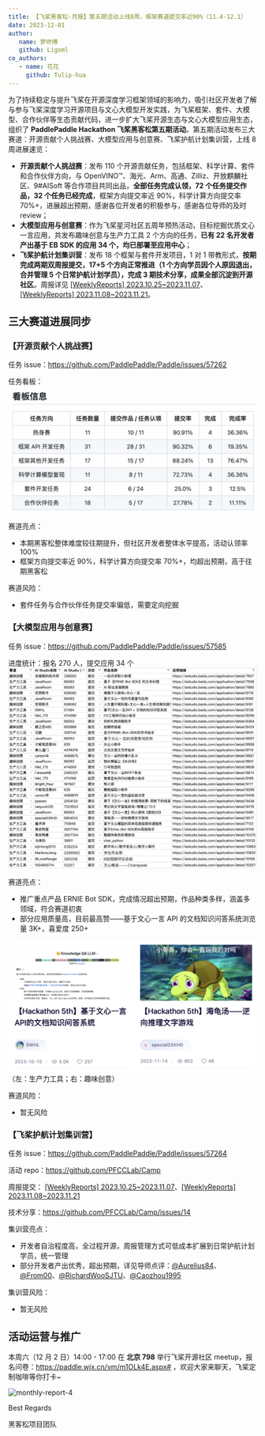 ```yaml
---
title: 【飞桨黑客松-月报】第五期活动上线8周，框架赛道提交率近90%（11.4-12.1）
date: 2023-12-01
author:
   name: 梦师傅
   github: Ligoml
co_authors:
   - name: 花花
     github: Tulip-hua
---
```


为了持续稳定与提升飞桨在开源深度学习框架领域的影响力，吸引社区开发者了解与参与飞桨深度学习开源项目与文心大模型开发实践，为飞桨框架、套件、大模型、合作伙伴等生态贡献代码，进一步扩大飞桨开源生态与文心大模型应用生态，组织了 **PaddlePaddle Hackathon 飞桨黑客松第五期活动**。第五期活动发布三大赛道：开源贡献个人挑战赛、大模型应用与创意赛、飞桨护航计划集训营，上线 8 周进展速览：

-  **开源贡献个人挑战赛**：发布 110 个开源贡献任务，包括框架、科学计算、套件和合作伙伴方向，与 OpenVINO™、海光、Arm、高通、Zilliz、开放麒麟社区、9#AISoft 等合作项目共同出品，**全部任务完成认领，72 个任务提交作品，32 个任务已经完成**，框架方向提交率近 90%，科学计算方向提交率 70%+，进展超出预期，感谢各位开发者的积极参与，感谢各位导师的及时 review；
-  **大模型应用与创意赛**：作为飞桨星河社区五周年预热活动，目标挖掘优质文心一言应用，共发布趣味创意与生产力工具 2 个方向的任务，**已有 22 名开发者产出基于 EB SDK 的应用 34 个，均已部署至应用中心**；
-  **飞桨护航计划集训营**：发布 18 个框架与套件开发项目，1 对 1 带教形式，**按期完成两期双周报提交，17+5 个方向正常推进（1 个方向学员因个人原因退出，合并管理 5 个日常护航计划学员），完成 3 期技术分享，成果全部沉淀到开源社区**。周报详见 [[WeeklyReports] 2023.10.25~2023.11.07](https://github.com/PFCCLab/Camp/issues/54)、[[WeeklyReports] 2023.11.08~2023.11.21](https://github.com/PFCCLab/Camp/issues/77)。

## 三大赛道进展同步

### 【开源贡献个人挑战赛】

任务 issue：https://github.com/PaddlePaddle/Paddle/issues/57262

任务看板：
![monthly-report-1](../images/hackathon-5th-monthly-report-2/monthly-report-2-1.png)

赛道亮点：

-  本期黑客松整体难度较往期提升，但社区开发者整体水平提高，活动认领率 100%
-  框架方向提交率近 90%，科学计算方向提交率 70%+，均超出预期，高于往期黑客松

赛道风险：

-  套件任务与合作伙伴任务提交率偏低，需要定向挖掘

### 【大模型应用与创意赛】

任务 issue：https://github.com/PaddlePaddle/Paddle/issues/57585

进度统计：报名 270 人，提交应用 34 个
![monthly-report-2](../images/hackathon-5th-monthly-report-2/monthly-report-2-2.png)

赛道亮点：

-  推广重点产品 ERNIE Bot SDK，完成情况超出预期，作品种类多样，涵盖多领域，符合赛道初衷
-  部分应用质量高，目前最高赞——基于文心一言 API 的文档知识问答系统浏览量 3K+，喜爱度 250+

![monthly-report-3](../images/hackathon-5th-monthly-report-2/monthly-report-2-3.png)
（左：生产力工具；右：趣味创意）

赛道风险：

-  暂无风险

### 【飞桨护航计划集训营】

任务 issue：https://github.com/PaddlePaddle/Paddle/issues/57264

活动 repo：https://github.com/PFCCLab/Camp

周报提交： [[WeeklyReports] 2023.10.25~2023.11.07](https://github.com/PFCCLab/Camp/issues/54)、[[WeeklyReports] 2023.11.08~2023.11.21](https://github.com/PFCCLab/Camp/issues/77)

技术分享：https://github.com/PFCCLab/Camp/issues/14

集训营亮点：

-  开发者自治程度高，全过程开源，周报管理方式可低成本扩展到日常护航计划学员，统一管理
-  部分开发者产出优秀，超出预期，详见导师点评：[@Aurelius84](https://github.com/PFCCLab/Camp/blob/main/WeeklyReports/19_RyanHuang/[WeeklyReport]2023.11.08~2023.11.21.md#导师点评)、[@From00](https://github.com/PFCCLab/Camp/blob/main/WeeklyReports/10_AndSonder/[WeeklyReport]2023.11.9~2023.11.22.md#导师点评)、[@RichardWooSJTU](https://github.com/PFCCLab/Camp/blob/main/WeeklyReports/06_Wanglongzhi2001/[WeeklyReport]2023.11.08~2023.11.21.md#导师点评)、[@Caozhou1995](https://github.com/PFCCLab/Camp/tree/main/WeeklyReports/12_Corle-hyz#导师点评)

集训营风险：

-  暂无风险

## 活动运营与推广

本周六（12 月 2 日）14:00 - 17:00 在 **北京 798** 举行飞桨开源社区 meetup，报名问卷：https://paddle.wjx.cn/vm/m1OLk4E.aspx# ，欢迎大家来聊天，飞桨定制咖啡等你打卡~

![monthly-report-4](../images/hackathon-5th-monthly-report-2/monthly-report-2-4.png)

Best Regards

黑客松项目团队
